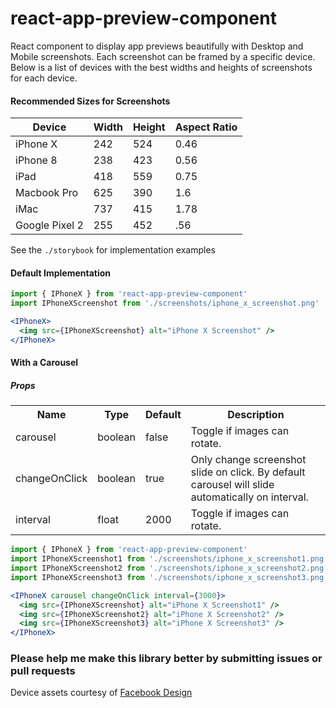 # react-app-preview-component

React component to display app previews beautifully with Desktop and Mobile screenshots. Each screenshot can be framed by a specific device. Below is a list of devices with the best widths and heights of screenshots for each device.

#### Recommended Sizes for Screenshots
| Device         | Width | Height  | Aspect Ratio
| ---------------|-------| --------| --------------|
| iPhone X       | 242   | 524     | 0.46          |
| iPhone 8       | 238   | 423     | 0.56          |
| iPad           | 418   | 559     | 0.75          |
| Macbook Pro    | 625   | 390     | 1.6           |
| iMac           | 737   | 415     | 1.78          |
| Google Pixel 2 | 255   | 452     | .56           |

See the `./storybook` for implementation examples

#### Default Implementation

```jsx
import { IPhoneX } from 'react-app-preview-component'
import IPhoneXScreenshot from './screenshots/iphone_x_screenshot.png'

<IPhoneX>
  <img src={IPhoneXScreenshot} alt="iPhone X Screenshot" />
</IPhoneX>
```

#### With a Carousel

##### Props

<table>
<tbody>
<th>Name</th>
<th>Type</th>
<th>Default</th>
<th>Description</th>
<tr>
  <td>carousel</td>
  <td>boolean</td>
  <td>false</td>
  <td>Toggle if images can rotate.</td>
</tr>
<tr>
  <td>changeOnClick</td>
  <td>boolean</td>
  <td>true</td>
  <td>Only change screenshot slide on click. By default <br> carousel will slide automatically on interval.</td>
</tr>
<tr>
  <td>interval</td>
  <td>float</td>
  <td>2000</td>
  <td>Toggle if images can rotate.</td>
</tr>
</tbody>
</table>

```jsx
import { IPhoneX } from 'react-app-preview-component'
import IPhoneXScreenshot1 from './screenshots/iphone_x_screenshot1.png'
import IPhoneXScreenshot2 from './screenshots/iphone_x_screenshot2.png'
import IPhoneXScreenshot3 from './screenshots/iphone_x_screenshot3.png'

<IPhoneX carousel changeOnClick interval={3000}>
  <img src={IPhoneXScreenshot} alt="iPhone X Screenshot1" />
  <img src={IPhoneXScreenshot2} alt="iPhone X Screenshot2" />
  <img src={IPhoneXScreenshot3} alt="iPhone X Screenshot3" />
</IPhoneX>
```

### Please help me make this library better by submitting issues or pull requests

Device assets courtesy of [Facebook Design](https://facebook.design/devices)
